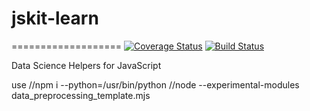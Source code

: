 # jskit-learn
===================
[![Coverage Status](https://coveralls.io/repos/github/repetere/jskit-learn/badge.svg?branch=master)](https://coveralls.io/github/repetere/jskit-learn?branch=master) [![Build Status](https://travis-ci.org/repetere/jskit-learn.svg?branch=master)](https://travis-ci.org/repetere/jskit-learn)

Data Science Helpers for JavaScript

use //npm i --python=/usr/bin/python
//node --experimental-modules data_preprocessing_template.mjs